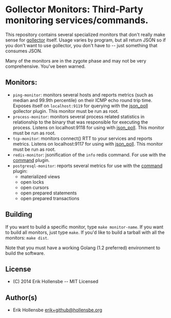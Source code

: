 # Gollector Monitors: Third-Party monitoring services/commands.

This repository contains several specialized monitors that don't really make
sense for [gollector](https://github.com/erikh/gollector) itself. Usage varies
by program, but all return JSON so if you don't want to use gollector, you
don't have to -- just something that consumes JSON.

Many of the monitors are in the zygote phase and may not be very comprehensive.
You've been warned.

## Monitors:

* `ping-monitor`: monitors several hosts and reports metrics (such as median
  and 99.9th percentile) on their ICMP echo round trip time. Exposes itself on
  `localhost:9119` for querying with the
  [json\_poll](https://github.com/erikh/gollector/wiki/JSON-Poll) gollector
  plugin. This monitor must be run as root.
* `process-monitor`: monitors several process related statistics in
  relationship to the binary that was responsible for executing the process.
  Listens on localhost:9118 for using with [json\_poll](https://github.com/erikh/gollector/wiki/JSON-Poll).
  This monitor must be run as root.
* `tcp-monitor`: monitors connect() RTT to your services and reports metrics.
  Listens on localhost:9117 for using with [json\_poll](https://github.com/erikh/gollector/wiki/JSON-Poll).
  This monitor must be run as root.
* `redis-monitor`: jsonification of the `info` redis command. For use with the
  [command](https://github.com/erikh/gollector/wiki/Command) plugin.
* `postgresql-monitor`: reports several metrics for use with the [command](https://github.com/erikh/gollector/wiki/Command) plugin:
  * materialized views
  * open locks
  * open cursors
  * open prepared statements
  * open prepared transactions

## Building

If you want to build a specific monitor, type `make monitor-name`. If you want
to build all monitors, just type `make`. If you'd like to build a tarball with
all the monitors: `make dist`.

Note that you must have a working Golang (1.2 preferred) environment to build
the software.

## License

* (C) 2014 Erik Hollensbe -- MIT Licensed

## Author(s)

* Erik Hollensbe <erik+github@hollensbe.org>
